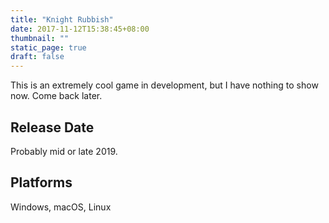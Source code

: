 ```yaml
---
title: "Knight Rubbish"
date: 2017-11-12T15:38:45+08:00
thumbnail: ""
static_page: true
draft: false
---
```

This is an extremely cool game in development, but I have nothing to show now. Come back later.

## Release Date
Probably mid or late 2019.

## Platforms
Windows, macOS, Linux
